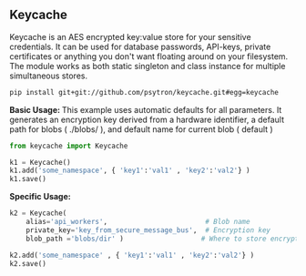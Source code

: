 ## Keycache
Keycache is an AES encrypted key:value store for your sensitive credentials. It can be used for database passwords, API-keys, private certificates or anything you don't want floating around on your filesystem. The module works as both static singleton and class instance for multiple simultaneous stores.
```bash    
pip install git+git://github.com/psytron/keycache.git#egg=keycache
```


<b>Basic Usage: </b> This example uses automatic defaults for all parameters. It generates an encryption key derived from a hardware identifier, a default path for blobs ( ./blobs/ ), and default name for current blob ( default )
```python
from keycache import Keycache

k1 = Keycache()
k1.add('some_namespace', { 'key1':'val1' , 'key2':'val2'} )
k1.save()
```



<b>Specific Usage: </b>
```python
k2 = Keycache( 
    alias='api_workers',                        # Blob name
    private_key='key_from_secure_message_bus',  # Encryption key
    blob_path ='blobs/dir' )                   # Where to store encrypted blobs

k2.add('some_namespace' , { 'key1':'val1' , 'key2':'val2'} )
k2.save() 
```

